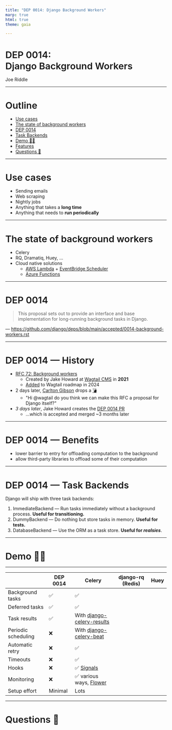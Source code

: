 ```yaml
---
title: "DEP 0014: Django Background Workers"
marp: true
html: true
theme: gaia

---
```

<style>
section {
    --color-background: #ff00ff22 !important;
    --color-foreground: white;
}
section code {
  --color-background: #bbb; /* text color, weirdly */
  --color-dimmed: none;
}
section table {
  font-size: 0.65rem;

  position: absolute;
  top: 0;
  left: 0;
  width: 100%;
  height: 100%;
}
section table thead th {
  --color-background: black;
}
.emphasis {
    font-weight: bolder;
    color: #11779C;
}
h1 {
    font-size: 1.8rem;
    font-weight: 600;
    margin-bottom: 1rem;
}
h2 {
    font-size: 2rem;
}
ul {
    margin-top: 0px;
    margin-left: 8px;
}
</style>

<!-- _class: lead -->
<h1>DEP 0014:<br>Django Background Workers</h1>

Joe Riddle

---

# Outline

- [Use cases](#use-cases)
- [The state of background workers](#the-state-of-background-workers)
- [DEP 0014](#dep-0014)
- [Task Backends](#task-backends)
- [Demo 👨‍💻](#demo-)
- [Features](#features)
- [Questions 🎤](#questions-)

--- 

# Use cases

* Sending emails
* Web scraping
* Nightly jobs
* Anything that takes a **long time**
* Anything that needs to **run periodically**

--- 

# The state of background workers

- Celery
- RQ, Dramatiq, Huey, ...
- Cloud native solutions
  - [AWS Lambda](https://aws.amazon.com/lambda/) + [EventBridge Scheduler](https://docs.aws.amazon.com/scheduler/latest/UserGuide/what-is-scheduler.html)
  - [Azure Functions](https://learn.microsoft.com/en-us/azure/azure-functions/)

---

# DEP 0014

> This proposal sets out to provide an interface and base implementation for long-running background tasks in Django.

— https://github.com/django/deps/blob/main/accepted/0014-background-workers.rst

--- 

# DEP 0014 — History
* [RFC 72: Background workers](https://github.com/wagtail/rfcs/pull/72)
  * Created by Jake Howard at [Wagtail CMS](https://wagtail.org/) in **2021**
  * [Added](https://github.com/wagtail/rfcs/pull/72#issuecomment-1926955690) to Wagtail roadmap in 2024
* 2 days later, [Carlton Gibson](https://noumenal.es/) drops a [💣](https://fosstodon.org/@carlton/111888693854550861)
  * "Hi @wagtail do you think we can make this RFC a proposal for Django itself?"
* _3 days later_, Jake Howard creates the [DEP 0014 PR](https://github.com/django/deps/pull/86)
  * ...which is accepted and merged ~3 months later

---

# DEP 0014 — Benefits
- lower barrier to entry for offloading computation to the background
- allow third-party libraries to offload some of their computation

---

# DEP 0014 — Task Backends

Django will ship with three task backends:
1) ImmediateBackend — Run tasks immediately without a background process. **Useful for transitioning.**
2) DummyBackend — Do nothing but store tasks in memory. **Useful for tests.**
3) DatabaseBackend — Use the ORM as a task store. **Useful for _realsies_**.

--- 

<!-- _class: lead -->
# Demo 👨‍💻

<!-- http://127.0.0.1:8000/admin/django_tasks_database/dbtaskresult/ -->

---

|                     | DEP 0014 | Celery                                                                        | django-rq (Redis) | Huey |
| ------------------- | -------- | ----------------------------------------------------------------------------- | ----------------- | ---- |
| Background tasks    | ✅        | ✅                                                                             |                   |      |
| Deferred tasks      | ✅        | ✅                                                                             |                   |      |
| Task results        | ✅        | With [django-celery-results](https://pypi.org/project/django-celery-results/) |                   |      |
| Periodic scheduling | ❌        | With [django-celery-beat](https://github.com/celery/django-celery-beat)       |                   |      |
| Automatic retry     | ❌        | ✅                                                                             |                   |      |
| Timeouts            | ❌        | ✅                                                                             |                   |      |
| Hooks               | ❌        | ✅ [Signals](https://docs.celeryq.dev/en/stable/userguide/signals.html)        |                   |      |
| Monitoring          | ❌        | ✅ various ways, [Flower](https://flower.readthedocs.io/en/latest/)            |                   |      |
| Setup effort        | Minimal  | Lots                                                                          |

---

<!-- _class: lead -->
# Questions 🎤
